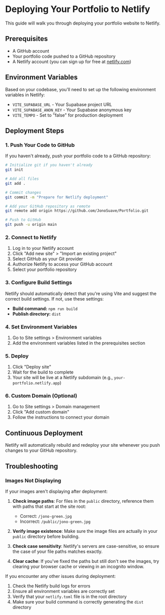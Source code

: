 # Deploying Your Portfolio to Netlify

This guide will walk you through deploying your portfolio website to Netlify.

## Prerequisites

- A GitHub account
- Your portfolio code pushed to a GitHub repository
- A Netlify account (you can sign up for free at [netlify.com](https://netlify.com))

## Environment Variables

Based on your codebase, you'll need to set up the following environment variables in Netlify:

- `VITE_SUPABASE_URL` - Your Supabase project URL
- `VITE_SUPABASE_ANON_KEY` - Your Supabase anonymous key
- `VITE_TEMPO` - Set to "false" for production deployment

## Deployment Steps

### 1. Push Your Code to GitHub

If you haven't already, push your portfolio code to a GitHub repository:

```bash
# Initialize git if you haven't already
git init

# Add all files
git add .

# Commit changes
git commit -m "Prepare for Netlify deployment"

# Add your GitHub repository as remote
git remote add origin https://github.com/JonoSuave/Portfolio.git

# Push to GitHub
git push -u origin main
```

### 2. Connect to Netlify

1. Log in to your Netlify account
2. Click "Add new site" > "Import an existing project"
3. Select GitHub as your Git provider
4. Authorize Netlify to access your GitHub account
5. Select your portfolio repository

### 3. Configure Build Settings

Netlify should automatically detect that you're using Vite and suggest the correct build settings. If not, use these settings:

- **Build command:** `npm run build`
- **Publish directory:** `dist`

### 4. Set Environment Variables

1. Go to Site settings > Environment variables
2. Add the environment variables listed in the prerequisites section

### 5. Deploy

1. Click "Deploy site"
2. Wait for the build to complete
3. Your site will be live at a Netlify subdomain (e.g., `your-portfolio.netlify.app`)

### 6. Custom Domain (Optional)

1. Go to Site settings > Domain management
2. Click "Add custom domain"
3. Follow the instructions to connect your domain

## Continuous Deployment

Netlify will automatically rebuild and redeploy your site whenever you push changes to your GitHub repository.

## Troubleshooting

### Images Not Displaying

If your images aren't displaying after deployment:

1. **Check image paths**: For files in the `public` directory, reference them with paths that start at the site root:
   - Correct: `/jono-green.jpg`
   - Incorrect: `/public/jono-green.jpg`

2. **Verify image existence**: Make sure the image files are actually in your `public` directory before building.

3. **Check case sensitivity**: Netlify's servers are case-sensitive, so ensure the case of your file paths matches exactly.

4. **Clear cache**: If you've fixed the paths but still don't see the images, try clearing your browser cache or viewing in an incognito window.

If you encounter any other issues during deployment:

1. Check the Netlify build logs for errors
2. Ensure all environment variables are correctly set
3. Verify that your `netlify.toml` file is in the root directory
4. Make sure your build command is correctly generating the `dist` directory
